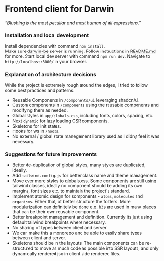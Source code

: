 # Frontend client for Darwin

_“Blushing is the most peculiar and most human of all expressions.”_

### Installation and local development

Install dependencies with command `npm install`.  
Make sure [darwin-be](https://github.com/the777ist/darwin-be) server is running. Follow instructions in [README.md](https://github.com/the777ist/darwin-be/blob/master/README.md) for more.
Start local dev server with command `npm run dev`. Navigate to `http://localhost:3000/` in your browser.

### Explanation of architecture decisions

While the project is extremely rough around the edges, I tried to follow some best practices and patterns.

- Reusable Components in `/components/ui` leveraging shadcn/ui.
- Custom components in `/components` using the reusable components and modifying them as needed.
- Global styles in `app/globals.css`, including fonts, colors, spacing, etc.
- Next `dynamic` for lazy loading CSR components.
- Skeletons for init states.
- Hooks for ws in `/hooks`.
- No external / global state manegement library used as I didn;t feel it was necessary.

### Suggestions for future improvements

- Better de-duplication of global styles, many styles are duplicated, ideally.
- Add `tailwind.config.js` for better class name and theme management.
- Move over more styles to globals.css. Some components are still using tailwind classes, ideally no component should be adding its own margins, font sizes etc. to maintain the project's standard.
- Implement atomic design for somponents - `atoms`, `molecules` and `organisms`. Either that, ot better structure the folders. More modularization can definitely be done e.g. `h3`s are used in many places that can be their own reusable component.
- Better breakpoint management and definition. Currently its just using default tailwind breakpoints where necessary.
- No sharing of types between client and server
- We can make this a monorepo and be able to easily share types between client and server.
- Skeletons should be in the layouts. The main components can be re-structured to move as much code as possible into SSR layouts, and only dynamically rendered jsx in client side rendered files.
